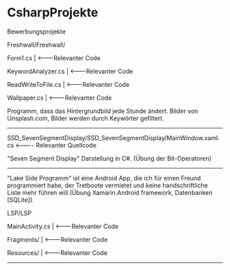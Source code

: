 # CsharpProjekte
Bewerbungsprojekte

Freshwall/Freshwall/

Form1.cs                | <---Relevanter Code

KeywordAnalyzer.cs      | <---Relevanter Code

ReadWriteToFile.cs      | <---Relevanter Code

Wallpaper.cs            | <---Relevanter Code

Programm, dass das Hintergrundbild jede Stunde ändert. Bilder von Unsplash.com, Bilder werden durch Keywörter gefiltert.

----------------------------------------------

SSD_SevenSegmentDisplay/SSD_SevenSegmentDisplay/MainWindow.xaml.cs <---- Relevanter Quellcode

"Seven Segment Display" Darstellung in C#. (Übung der Bit-Operatoren)

---------------------------------------------

"Lake Side Programm" ist eine Android App, die ich für einen Freund programmiert habe, der Tretboote vermietet und keine handschriftliche
Liste mehr führen will.(Übung Xamarin.Android framework, Datenbanken [SQLite]).

LSP/LSP

MainActivity.cs | <---Relevanter Code

Fragments/      | <---Relevanter Code

Resources/      | <---Relevanter Code

----------------------------------------------
